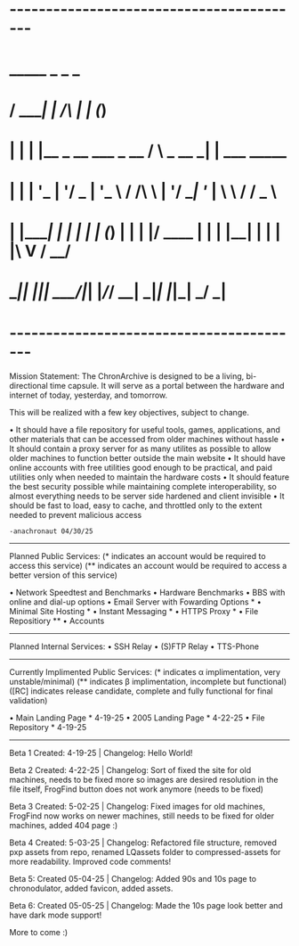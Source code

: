 # -----------------------------------------
#   _____ _                                       _     _           
#  / ____| |                       /\            | |   (_)          
# | |    | |__  _ __ ___  _ __    /  \   _ __ ___| |__  ___   _____ 
# | |    | '_ \| '__/ _ \| '_ \  / /\ \ | '__/ __| '_ \| \ \ / / _ \
# | |____| | | | | | (_) | | | |/ ____ \| | | |__| | | | |\ V /  __/
#  \_____|_| |_|_|  \___/|_| |_/_/    \_\_|  \___|_| |_|_| \_/ \___|
#
# -----------------------------------------

Mission Statement: 
The ChronArchive is designed to be a living, bi-directional time capsule. It will serve as a portal between the hardware and internet of today, yesterday, and tomorrow. 

This will be realized with a few key objectives, subject to change. 

• It should have a file repository for useful tools, games, applications, and other materials that can be accessed from older machines without hassle
• It should contain a proxy server for as many utilites as possible to allow older machines to function better outside the main website
• It should have online accounts with free utilities good enough to be practical, and paid utilities only when needed to maintain the hardware costs
• It should feature the best security possible while maintaining complete interoperability, so almost everything needs to be server side hardened and client invisible
• It should be fast to load, easy to cache, and throttled only to the extent needed to prevent malicious access

    -anachronaut 04/30/25

-----------------------------------------

Planned Public Services:
(* indicates an account would be required to access this service)
(** indicates an account would be required to access a better version of this service)

• Network Speedtest and Benchmarks
• Hardware Benchmarks
• BBS with online and dial-up options
• Email Server with Fowarding Options *
• Minimal Site Hosting *
• Instant Messaging *
• HTTPS Proxy *
• File Repositiory **
• Accounts

-----------------------------------------

Planned Internal Services:
• SSH Relay
• (S)FTP Relay
• TTS-Phone

-----------------------------------------

Currently Implimented Public Services:
(* indicates α implimentation, very unstable/minimal)
(** indicates β implimentation, incomplete but functional)
([RC] indicates release candidate, complete and fully functional for final validation)

• Main Landing Page * 4-19-25
• 2005 Landing Page * 4-22-25
• File Repository * 4-19-25

-----------------------------------------
Beta 1 Created: 4-19-25 | Changelog: Hello World!

Beta 2 Created: 4-22-25 | Changelog: Sort of fixed the site for old machines, needs to be fixed more so images are desired resolution in the file itself, FrogFind button does not work anymore (needs to be fixed)

Beta 3 Created: 5-02-25 | Changelog: Fixed images for old machines, FrogFind now works on newer machines, still needs to be fixed for older machines, added 404 page :)

Beta 4 Created: 5-03-25 | Changelog: Refactored file structure, removed pxp assets from repo, renamed LQassets folder to compressed-assets for more readability. Improved code comments!

Beta 5: Created 05-04-25 | Changelog: Added 90s and 10s page to chronodulator, added favicon, added assets.

Beta 6: Created 05-05-25 | Changelog: Made the 10s page look better and have dark mode support!

More to come :)
 